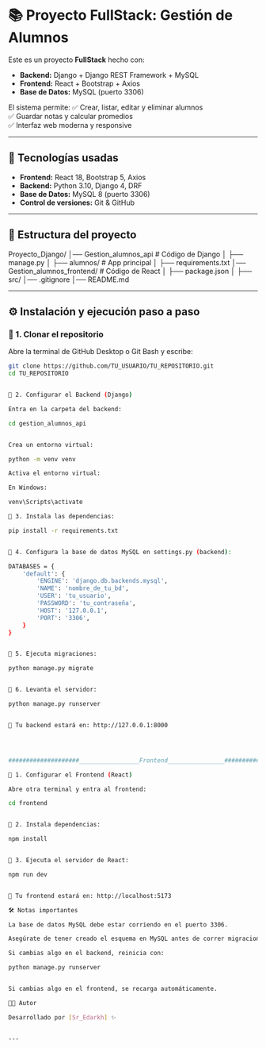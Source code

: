 # 📚 Proyecto FullStack: Gestión de Alumnos

Este es un proyecto **FullStack** hecho con:
- **Backend:** Django + Django REST Framework + MySQL
- **Frontend:** React + Bootstrap + Axios
- **Base de Datos:** MySQL (puerto 3306)

El sistema permite:
✅ Crear, listar, editar y eliminar alumnos  
✅ Guardar notas y calcular promedios  
✅ Interfaz web moderna y responsive  

---

## 🚀 Tecnologías usadas
- **Frontend:** React 18, Bootstrap 5, Axios
- **Backend:** Python 3.10, Django 4, DRF
- **Base de Datos:** MySQL 8 (puerto 3306)
- **Control de versiones:** Git & GitHub

---

## 📂 Estructura del proyecto
Proyecto_Django/
│── Gestion_alumnos_api # Código de Django
│ ├── manage.py
│ ├── alumnos/ # App principal
│ ├── requirements.txt
│── Gestion_alumnos_frontend/ # Código de React
│ ├── package.json
│ ├── src/
│── .gitignore
│── README.md




---

## ⚙️ Instalación y ejecución paso a paso

### 🔹 1. Clonar el repositorio
Abre la terminal de GitHub Desktop o Git Bash y escribe:

```bash
git clone https://github.com/TU_USUARIO/TU_REPOSITORIO.git
cd TU_REPOSITORIO


🔹 2. Configurar el Backend (Django)

Entra en la carpeta del backend:

cd gestion_alumnos_api


Crea un entorno virtual:

python -m venv venv

Activa el entorno virtual:

En Windows:

venv\Scripts\activate

🔹 3. Instala las dependencias:

pip install -r requirements.txt


🔹 4. Configura la base de datos MySQL en settings.py (backend):

DATABASES = {
    'default': {
        'ENGINE': 'django.db.backends.mysql',
        'NAME': 'nombre_de_tu_bd',
        'USER': 'tu_usuario',
        'PASSWORD': 'tu_contraseña',
        'HOST': '127.0.0.1',
        'PORT': '3306',
    }
}


🔹 5. Ejecuta migraciones:

python manage.py migrate


🔹 6. Levanta el servidor:

python manage.py runserver


📌 Tu backend estará en: http://127.0.0.1:8000




####################_________________Frontend________________#####################

🔹 1. Configurar el Frontend (React)

Abre otra terminal y entra al frontend:

cd frontend


🔹 2. Instala dependencias:

npm install


🔹 3. Ejecuta el servidor de React:

npm run dev


📌 Tu frontend estará en: http://localhost:5173

🛠️ Notas importantes

La base de datos MySQL debe estar corriendo en el puerto 3306.

Asegúrate de tener creado el esquema en MySQL antes de correr migraciones.

Si cambias algo en el backend, reinicia con:

python manage.py runserver


Si cambias algo en el frontend, se recarga automáticamente.

👨‍💻 Autor

Desarrollado por [Sr_Edarkh] ✨


---
